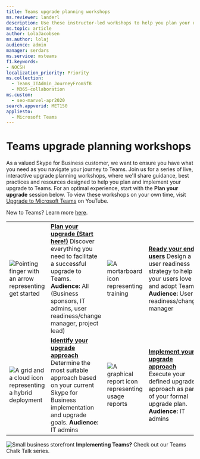 ```yaml
---
title: Teams upgrade planning workshops
ms.reviewer: landerl
description: Use these instructor-led workshops to help you plan your upgrade to Microsoft Teams from Skype for Business.
ms.topic: article
author: LolaJacobsen
ms.author: lolaj
audience: admin
manager: serdars
ms.service: msteams
f1.keywords:
- NOCSH
localization_priority: Priority
ms.collection: 
  - Teams_ITAdmin_JourneyFromSfB
  - M365-collaboration
ms.custom:
  - seo-marvel-apr2020
search.appverid: MET150
appliesto: 
  - Microsoft Teams
---
```

# Teams upgrade planning workshops

As a valued Skype for Business customer, we want to ensure you have what you need as you navigate your journey to Teams. Join us for a series of live, interactive upgrade planning workshops, where we'll share guidance, best practices and resources designed to help you plan and implement your upgrade to Teams. For an optimal experience, start with the **Plan your upgrade** session below. To view these workshops on your own time, visit [Upgrade to Microsoft Teams](https://aka.ms/UpgradeOnDemand) on YouTube.

New to Teams? Learn more [here](https://docs.microsoft.com/microsoftteams/teams-overview).

|               |               |               |               |
| ------------- | ------------- | ------------- | ------------- |
| ![Pointing finger with an arrow representing get started](https://docs.microsoft.com/office/media/icons/get-started-teams.png)  | **[Plan your upgrade (Start here!)](https://microsoftteams.eventbuilder.com/PlanYourUpgrade)**  Discover everything you need to facilitate a successful upgrade to Teams. **Audience:** All (Business sponsors, IT admins, user readiness/change manager, project lead) | ![A mortarboard icon representing training](https://docs.microsoft.com/office/media/icons/education-tutorial-teams.png)  | **[Ready your end users](https://microsoftteams.eventbuilder.com/UpgradeReadyUsers)** Design a user readiness strategy to help your users love and adopt Teams. **Audience:** User readiness/change manager |
| ![A grid and a cloud icon representing a hybrid deployment](https://docs.microsoft.com/office/media/icons/hybrid-teams.png)  | **[Identify your upgrade approach](https://microsoftteams.eventbuilder.com/UpgradeApproach)**  Determine the most suitable approach based on your current Skype for Business implementation and upgrade goals. **Audience:** IT admins | ![A graphical report icon representing usage reports](https://docs.microsoft.com/office/media/icons/usage-report-teams.png)  | **[Implement your upgrade approach](https://microsoftteams.eventbuilder.com/UpgradeImplement)** Execute your defined upgrade approach as part of your formal upgrade plan. **Audience:** IT admins |


![Small business storefront](https://docs.microsoft.com/office/media/icons/small-business-teams.png) **Implementing Teams?**  Check out our Teams Chalk Talk series. 